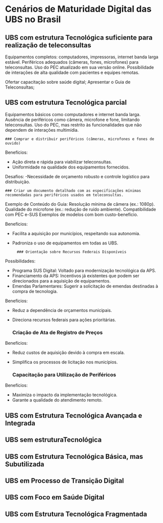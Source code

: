 # Cenários de Maturidade Digital das UBS no Brasil
	
 ## UBS com estrutura Tecnológica suficiente para realização de teleconsultas

Equipamentos completos: computadores, impressoras, internet banda larga estável.
Periféricos adequados (câmeras, fones, microfones) para teleconsultas.
Uso do PEC atualizado em sua versão online.
Possibilidade de interações de alta qualidade com pacientes e equipes remotas.

Ofertar capacitação sobre saúde digital;
Apresentar o Guia de Teleconsultas;
 
## UBS com estrutura Tecnológica parcial

Equipamentos básicos como computadores e internet banda larga.
Ausência de periféricos como câmera, microfone e fone, limitando teleconsultas.
Uso do PEC, mas restrito às funcionalidades que não dependem de interações multimídia.

	### Comprar e distribuir periféricos (câmeras, microfones e fones de ouvido) 

Benefícios:
- Ação direta e rápida para viabilizar teleconsultas.
- Uniformidade na qualidade dos equipamentos fornecidos.

Desafios:
-Necessidade de orçamento robusto e controle logístico para distribuição.

	### Criar um documento detalhado com as especificações mínimas recomendadas para periféricos usados em teleconsultas.

Exemplo de Conteúdo do Guia:
Resolução mínima de câmera (ex.: 1080p).
Qualidade do microfone (ex.: redução de ruído ambiente).
Compatibilidade com PEC e-SUS
Exemplos de modelos com bom custo-benefício.

Benefícios:
- Facilita a aquisição por municípios, respeitando sua autonomia.
- Padroniza o uso de equipamentos em todas as UBS.

		### Orientação sobre Recursos Federais Disponíveis

Possibilidades:
- Programa SUS Digital:
  Voltado para modernização tecnológica da APS.
- Financiamento da APS:
  Incentivos já existentes que podem ser direcionados para a aquisição de equipamentos.
- Emendas Parlamentares:
Sugerir a solicitação de emendas destinadas à compra de tecnologia.

Benefícios:
- Reduz a dependência de orçamentos municipais.
- Direciona recursos federais para ações prioritárias.

  
	### Criação de Ata de Registro de Preços

Benefícios:
- Reduz custos de aquisição devido à compra em escala.
- Simplifica os processos de licitação nos municípios.

	### Capacitação para Utilização de Periféricos

Benefícios:
- Maximiza o impacto da implementação tecnológica.
- Garante a qualidade do atendimento remoto.

 
## UBS com Estrutura Tecnológica Avançada e Integrada
	
 
 
## UBS sem estruturaTecnológica
	
 
 
## UBS com Estrutura Tecnológica Básica, mas Subutilizada
	
 
 
## UBS em Processo de Transição Digital
	
 
 
## UBS com Foco em Saúde Digital
	
 
 
## UBS com Estrutura Tecnológica Fragmentada
